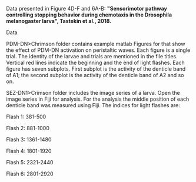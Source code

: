 Data presented in Figure 4D-F and 6A-B: 
**"Sensorimotor pathway controlling stopping behavior during chemotaxis in the Drosophila melanogaster larva", Tastekin et al., 2018.**

Data

PDM-DN>Chrimson folder contains example matlab Figures for that show the effect of PDM-DN activation on peristaltic waves. Each figure is a single trial. The identity of the larvae and trials are mentioned in the file titles. Vertical red lines indicate the beginning and the end of light flashes. Each figure has seven subplots. First subplot is the activity of the denticle band of A1; the second subplot is the activity of the denticle band of A2 and so on.

SEZ-DN1>Crimson folder includes the image series of a larva. Open the image series in Fiji for analysis. For the analysis the middle position of each denticle band was measured using Fiji. The indices for light flashes are:

Flash 1: 381-500

Flash 2: 881-1000

Flash 3: 1361-1480

Flash 4: 1801-1920

Flash 5: 2321-2440

Flash 6: 2801-2920
